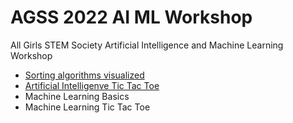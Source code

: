 # AGSS 2022 AI ML Workshop
All Girls STEM Society Artificial Intelligence and Machine Learning Workshop
- [Sorting algorithms visualized](https://github.com/Cinderpe1t/AGSS_2022_AI_ML_Workshop_Sort_Visual)
- [Artificial Intelligenve Tic Tac Toe](https://github.com/Cinderpe1t/AGSS_2022_AI_ML_Workshop_Tic_Tac_Toe)
- Machine Learning Basics
- Machine Learning Tic Tac Toe
